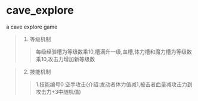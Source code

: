 # cave_explore
a cave explore game
>1. 等级机制
>>每级经验槽为等级数乘10,槽满升一级,血槽,体力槽和魔力槽为等级数乘10,攻击力增加新等级数

>2. 技能机制
>> 1.技能编号0 空手攻击(介绍:发动者体力值减1,被击者血量减攻击力到攻击力+3中随机值)
 